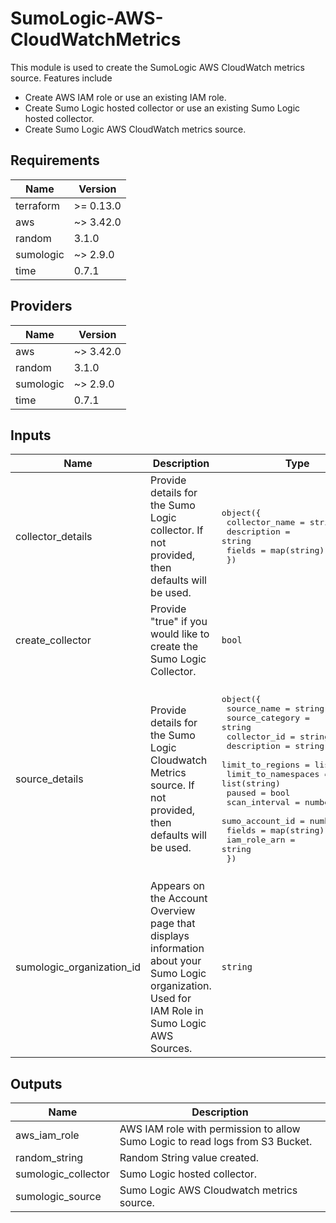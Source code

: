 # SumoLogic-AWS-CloudWatchMetrics

This module is used to create the SumoLogic AWS CloudWatch metrics source. Features include
- Create AWS IAM role or use an existing IAM role.
- Create Sumo Logic hosted collector or use an existing Sumo Logic hosted collector.
- Create Sumo Logic AWS CloudWatch metrics source.

## Requirements

| Name | Version |
|------|---------|
| terraform | >= 0.13.0 |
| aws | ~> 3.42.0 |
| random | 3.1.0 |
| sumologic | ~> 2.9.0 |
| time | 0.7.1 |

## Providers

| Name | Version |
|------|---------|
| aws | ~> 3.42.0 |
| random | 3.1.0 |
| sumologic | ~> 2.9.0 |
| time | 0.7.1 |

## Inputs

| Name | Description | Type | Default | Required |
|------|-------------|------|---------|:--------:|
| collector\_details | Provide details for the Sumo Logic collector. If not provided, then defaults will be used. | <pre>object({<br>    collector_name = string<br>    description    = string<br>    fields         = map(string)<br>  })</pre> | <pre>{<br>  "collector_name": "SumoLogic CloudWatch Metrics Collector <Random ID>",<br>  "description": "This collector is created using Sumo Logic terraform AWS Cloudwatch metrics module to collect AWS cloudwatch metrics.",<br>  "fields": {}<br>}</pre> | no |
| create\_collector | Provide "true" if you would like to create the Sumo Logic Collector. | `bool` | n/a | yes |
| source\_details | Provide details for the Sumo Logic Cloudwatch Metrics source. If not provided, then defaults will be used. | <pre>object({<br>    source_name         = string<br>    source_category     = string<br>    collector_id        = string<br>    description         = string<br>    limit_to_regions    = list(string)<br>    limit_to_namespaces = list(string)<br>    paused              = bool<br>    scan_interval       = number<br>    sumo_account_id     = number<br>    fields              = map(string)<br>    iam_role_arn        = string<br>  })</pre> | <pre>{<br>  "collector_id": "",<br>  "description": "This source is created using Sumo Logic terraform AWS CloudWatch Metrics module to collect AWS Cloudwatch metrics.",<br>  "fields": {},<br>  "iam_role_arn": "",<br>  "limit_to_namespaces": [],<br>  "limit_to_regions": [],<br>  "paused": false,<br>  "scan_interval": 300000,<br>  "source_category": "Labs/aws/cloudwatch/metrics",<br>  "source_name": "CloudWatch Metrics Source",<br>  "sumo_account_id": 926226587429<br>}</pre> | no |
| sumologic\_organization\_id | Appears on the Account Overview page that displays information about your Sumo Logic organization. Used for IAM Role in Sumo Logic AWS Sources. | `string` | n/a | yes |

## Outputs

| Name | Description |
|------|-------------|
| aws\_iam\_role | AWS IAM role with permission to allow Sumo Logic to read logs from S3 Bucket. |
| random\_string | Random String value created. |
| sumologic\_collector | Sumo Logic hosted collector. |
| sumologic\_source | Sumo Logic AWS Cloudwatch metrics source. |
